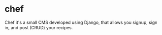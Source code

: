 # chef
Chef it's a small CMS developed using Django, that allows you signup, sign in, and post (CRUD) your recipes. 
